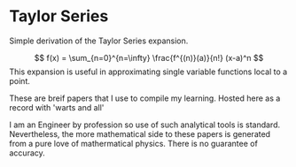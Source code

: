 # Taylor Series
Simple derivation of the Taylor Series expansion.

$$
f(x) = \sum_{n=0}^{n=\infty} \frac{f^{(n)}(a)}{n!} (x-a)^n
$$
This expansion is useful in approximating single variable functions local to a point.

These are breif papers that I use to compile my learning. Hosted here as a record with 'warts and all'

I am an Engineer by profession so use of such analytical tools is standard. Nevertheless, the more mathematical side to these papers is generated from a pure love of mathermatical physics. There is no guarantee of accuracy.
